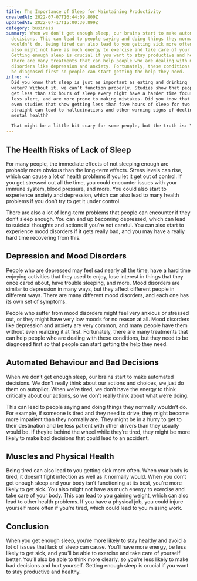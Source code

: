 ```yaml
---
title: The Importance of Sleep for Maintaining Productivity
createdAt: 2022-07-07T16:44:09.809Z
updatedAt: 2022-07-17T15:00:30.899Z
category: business
summary: When we don’t get enough sleep, our brains start to make automated
  decisions. This can lead to people saying and doing things they normally
  wouldn't do. Being tired can also lead to you getting sick more often. You
  also might not have as much energy to exercise and take care of your body.
  Getting enough sleep is crucial if you want to stay productive and healthy.
  There are many treatments that can help people who are dealing with mood
  disorders like depression and anxiety. Fortunately, these conditions need to
  be diagnosed first so people can start getting the help they need.
intro: >-
  Did you know that sleep is just as important as eating and drinking
  water? Without it, we can’t function properly. Studies show that people who
  get less than six hours of sleep every night have a harder time focusing, are
  less alert, and are more prone to making mistakes. Did you know that there are
  even studies that show getting less than five hours of sleep for two weeks
  straight can lead to hallucinations and other warning signs of declining
  mental health? 

  That might be a little bit scary for some people, but the truth is: You need to make sure you’re getting enough rest if you want to remain productive throughout your workday. Unfortunately many people underestimate the importance of sleeping well, but this also means they’re not aware of all the ways that lack of sleep can impact them both physically and mentally.
---
```


## The Health Risks of Lack of Sleep

For many people, the immediate effects of not sleeping enough are probably more obvious than the long-term effects. Stress levels can rise, which can cause a lot of health problems if you let it get out of control. If you get stressed out all the time, you could encounter issues with your immune system, blood pressure, and more. You could also start to experience anxiety and depression, which can also lead to many health problems if you don’t try to get it under control.

There are also a lot of long-term problems that people can encounter if they don’t sleep enough. You can end up becoming depressed, which can lead to suicidal thoughts and actions if you’re not careful. You can also start to experience mood disorders if it gets really bad, and you may have a really hard time recovering from this.

## Depression and Mood Disorders

People who are depressed may feel sad nearly all the time, have a hard time enjoying activities that they used to enjoy, lose interest in things that they once cared about, have trouble sleeping, and more. Mood disorders are similar to depression in many ways, but they affect different people in different ways. There are many different mood disorders, and each one has its own set of symptoms.

People who suffer from mood disorders might feel very anxious or stressed out, or they might have very low moods for no reason at all. Mood disorders like depression and anxiety are very common, and many people have them without even realizing it at first. Fortunately, there are many treatments that can help people who are dealing with these conditions, but they need to be diagnosed first so that people can start getting the help they need.

## Automated Behaviour and Bad Decisions

When we don’t get enough sleep, our brains start to make automated decisions. We don’t really think about our actions and choices, we just do them on autopilot. When we’re tired, we don’t have the energy to think critically about our actions, so we don’t really think about what we’re doing.

This can lead to people saying and doing things they normally wouldn’t do. For example, if someone is tired and they need to drive, they might become more impatient than they normally are. They might be in a hurry to get to their destination and be less patient with other drivers than they usually would be. If they’re behind the wheel while they’re tired, they might be more likely to make bad decisions that could lead to an accident.

## Muscles and Physical Health

Being tired can also lead to you getting sick more often. When your body is tired, it doesn’t fight infection as well as it normally would. When you don’t get enough sleep and your body isn’t functioning at its best, you’re more likely to get sick. You also might not have as much energy to exercise and take care of your body. This can lead to you gaining weight, which can also lead to other health problems. If you have a physical job, you could injure yourself more often if you’re tired, which could lead to you missing work.

## Conclusion

When you get enough sleep, you’re more likely to stay healthy and avoid a lot of issues that lack of sleep can cause. You’ll have more energy, be less likely to get sick, and you’ll be able to exercise and take care of yourself better. You’ll also be able to think more clearly, so you’re less likely to make bad decisions and hurt yourself. Getting enough sleep is crucial if you want to stay productive and healthy.
